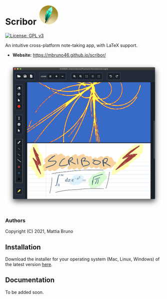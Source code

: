 
# Scribor <img src="./build/icons/256x256.png" height="64px"> 

[![License: GPL v3](https://img.shields.io/badge/License-GPLv3-blue.svg)](https://www.gnu.org/licenses/gpl-3.0)

An intuitive cross-platform note-taking app, with LaTeX support.

- **Website:** https://mbruno46.github.io/scribor/

[![Scribor](./doc/screenshot1.png)](https://mbruno46.github.io/scribor/)


### Authors

Copyright (C) 2021, Mattia Bruno

## Installation

Download the installer for your operating system (Mac, Linux, Windows) of the 
latest version [here](https://github.com/mbruno46/scribor/releases/latest).

## Documentation

To be added soon.
